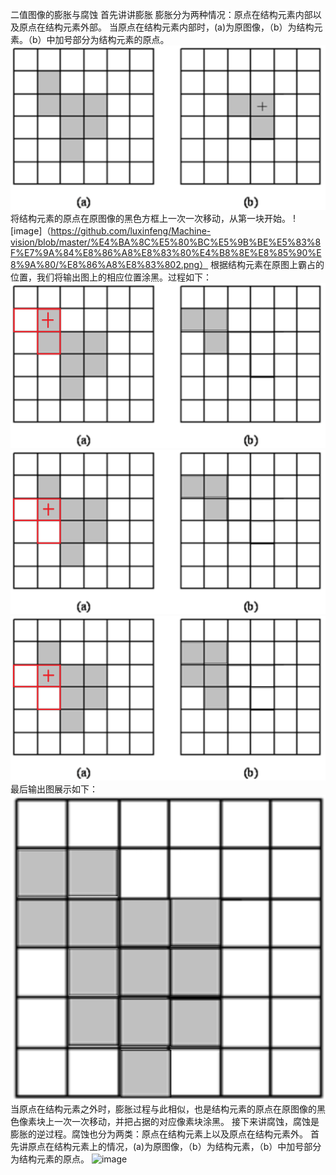 二值图像的膨胀与腐蚀
  首先讲讲膨胀
  膨胀分为两种情况：原点在结构元素内部以及原点在结构元素外部。
    当原点在结构元素内部时，(a)为原图像，（b）为结构元素。（b）中加号部分为结构元素的原点。
![image](https://github.com/luxinfeng/Machine-vision/blob/master/%E4%BA%8C%E5%80%BC%E5%9B%BE%E5%83%8F%E7%9A%84%E8%86%A8%E8%83%80%E4%B8%8E%E8%85%90%E8%9A%80/%E8%86%A8%E8%83%801.png)
将结构元素的原点在原图像的黑色方框上一次一次移动，从第一块开始。
![image]（https://github.com/luxinfeng/Machine-vision/blob/master/%E4%BA%8C%E5%80%BC%E5%9B%BE%E5%83%8F%E7%9A%84%E8%86%A8%E8%83%80%E4%B8%8E%E8%85%90%E8%9A%80/%E8%86%A8%E8%83%802.png）
根据结构元素在原图上霸占的位置，我们将输出图上的相应位置涂黑。过程如下：
![image](https://github.com/luxinfeng/Machine-vision/blob/master/%E4%BA%8C%E5%80%BC%E5%9B%BE%E5%83%8F%E7%9A%84%E8%86%A8%E8%83%80%E4%B8%8E%E8%85%90%E8%9A%80/%E8%86%A8%E8%83%803.png)
![image](https://github.com/luxinfeng/Machine-vision/blob/master/%E4%BA%8C%E5%80%BC%E5%9B%BE%E5%83%8F%E7%9A%84%E8%86%A8%E8%83%80%E4%B8%8E%E8%85%90%E8%9A%80/%E8%86%A8%E8%83%804.png)
![image](https://github.com/luxinfeng/Machine-vision/blob/master/%E4%BA%8C%E5%80%BC%E5%9B%BE%E5%83%8F%E7%9A%84%E8%86%A8%E8%83%80%E4%B8%8E%E8%85%90%E8%9A%80/%E8%86%A8%E8%83%805.png)
最后输出图展示如下：
![image](https://github.com/luxinfeng/Machine-vision/blob/master/%E4%BA%8C%E5%80%BC%E5%9B%BE%E5%83%8F%E7%9A%84%E8%86%A8%E8%83%80%E4%B8%8E%E8%85%90%E8%9A%80/%E8%86%A8%E8%83%806.png)
当原点在结构元素之外时，膨胀过程与此相似，也是结构元素的原点在原图像的黑色像素块上一次一次移动，并把占据的对应像素块涂黑。
接下来讲腐蚀，腐蚀是膨胀的逆过程。腐蚀也分为两类：原点在结构元素上以及原点在结构元素外。
首先讲原点在结构元素上的情况，(a)为原图像，（b）为结构元素，（b）中加号部分为结构元素的原点。
![image]()


